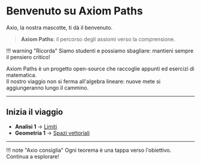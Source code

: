 # Benvenuto su Axiom Paths

Axio, la nostra mascotte, ti dà il benvenuto.

> **Axiom Paths**: il percorso degli assiomi verso la comprensione.

!!! warning "Ricorda"
    Siamo studenti e possiamo sbagliare: mantieni sempre il pensiero critico!

Axiom Paths è un progetto open-source che raccoglie appunti ed esercizi di matematica.  
Il nostro viaggio non si ferma all'algebra lineare: nuove mete si aggiungeranno lungo il cammino.

---

## Inizia il viaggio

- **Analisi 1** → [Limiti](analisi-1/teoria/limiti.md)
- **Geometria 1** → [Spazi vettoriali](geometria-1/teoria/spazi-vettoriali.md)

---

!!! note "Axio consiglia"
    Ogni teorema è una tappa verso l'obiettivo. Continua a esplorare!
